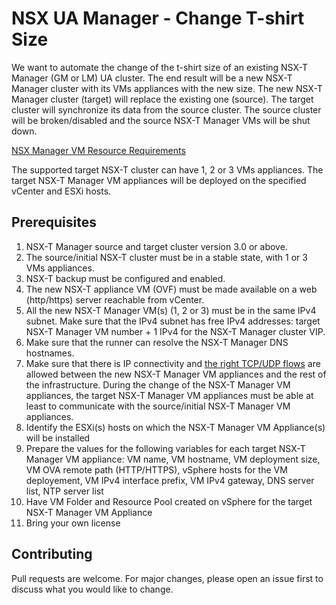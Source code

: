 # NSX UA Manager - Change T-shirt Size

We want to automate the change of the t-shirt size of an existing NSX-T Manager (GM or LM) UA cluster.
The end result will be a new NSX-T Manager cluster with its VMs appliances with the new size. The new NSX-T Manager cluster (target) will replace the existing one (source). The target cluster will synchronize its data from the source cluster. The source cluster will be broken/disabled and the source NSX-T Manager VMs will be shut down.

[NSX Manager VM Resource Requirements](https://docs.vmware.com/en/VMware-NSX-T-Data-Center/3.1/installation/GUID-AECA2EE0-90FC-48C4-8EDB-66517ACFE415.html)

The supported target NSX-T cluster can have 1, 2 or 3 VMs appliances.
The target NSX-T Manager VM appliances will be deployed on the specified vCenter and ESXi hosts.

## Prerequisites

1. NSX-T Manager source and target cluster version 3.0 or above.
2. The source/initial NSX-T cluster must be in a stable state, with 1 or 3 VMs appliances.
3. NSX-T backup must be configured and enabled.
4. The new NSX-T appliance VM (OVF) must be made available on a web (http/https) server reachable from vCenter.
5. All the new NSX-T Manager VM(s) (1, 2 or 3) must be in the same IPv4 subnet. Make sure that the IPv4 subnet has free IPv4 addresses: target NSX-T Manager VM number + 1 IPv4 for the NSX-T Manager cluster VIP.
6. Make sure that the runner can resolve the NSX-T Manager DNS hostnames.
7. Make sure that there is IP connectivity and [the right TCP/UDP flows](https://ports.esp.vmware.com/home/NSX-T-Data-Center) are allowed between the new NSX-T Manager VM appliances and the rest of the infrastructure. During the change of the NSX-T Manager VM appliances, the target NSX-T Manager VM appliances must be able at least to communicate with the source/initial NSX-T Manager VM appliances.
8. Identify the ESXi(s) hosts on which the NSX-T Manager VM Appliance(s) will be installed
9. Prepare the values for the following variables for each target NSX-T Manager VM appliance: VM name, VM hostname, VM deployment size, VM OVA remote path (HTTP/HTTPS), vSphere hosts for the VM deployement, VM IPv4 interface prefix, VM IPv4 gateway, DNS server list, NTP server list
10. Have VM Folder and Resource Pool created on vSphere for the target NSX-T Manager VM Appliance
11. Bring your own license

## Contributing

Pull requests are welcome. For major changes, please open an issue first to discuss what you would like to change.
